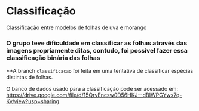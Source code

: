 # Classificação

Classificação entre modelos de folhas de uva e morango

### O grupo teve dificuldade em classificar as folhas através das imagens propriamente ditas, contudo, foi possível fazer essa classificação binária das folhas

**A branch `classificacao` foi feita em uma tentativa de classificar espécias distintas de folhas.

O banco de dados usado para a classificação pode ser acessado em:
https://drive.google.com/file/d/15QrvEncsw0D56HKJ--dBIWPGYwx7q-Kv/view?usp=sharing 
